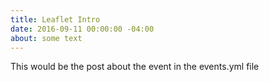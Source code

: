 ```yaml
---
title: Leaflet Intro
date: 2016-09-11 00:00:00 -04:00
about: some text
---
```


This would be the post about the event in the events.yml file
